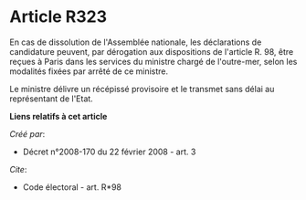 # Article R323

En cas de dissolution de l'Assemblée nationale, les déclarations de candidature peuvent, par dérogation aux dispositions de
l'article R. 98, être reçues à Paris dans les services du ministre chargé de l'outre-mer, selon les modalités fixées par
arrêté de ce ministre. 

Le ministre délivre un récépissé provisoire et le transmet sans délai au représentant de l'Etat.

**Liens relatifs à cet article**

_Créé par_:

  - Décret n°2008-170 du 22 février 2008 - art. 3

_Cite_:

  - Code électoral - art. R*98
